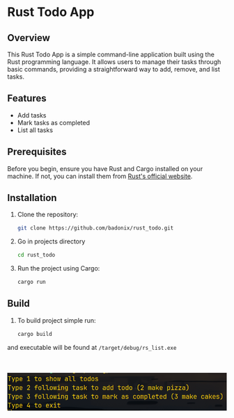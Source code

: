 # Rust Todo App

## Overview

This Rust Todo App is a simple command-line application built using the Rust programming language. It allows users to manage their tasks through basic commands, providing a straightforward way to add, remove, and list tasks.

## Features

- Add tasks
- Mark tasks as completed
- List all tasks

## Prerequisites

Before you begin, ensure you have Rust and Cargo installed on your machine. If not, you can install them from [Rust's official website](https://www.rust-lang.org/).

## Installation

1. Clone the repository:

   ```sh
   git clone https://github.com/badonix/rust_todo.git
   ```

2. Go in projects directory
   ```sh
   cd rust_todo
   ```

3. Run the project using Cargo:

    ```sh
    cargo run
    ```

## Build

1. To build project simple run:

    ```sh
    cargo build
    ```
and executable will be found at `/target/debug/rs_list.exe`
<img src="todo.png" style="margin-top:50px;"/>
